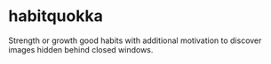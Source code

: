 # habitquokka
Strength or growth good habits with additional motivation to discover images hidden behind closed windows.
